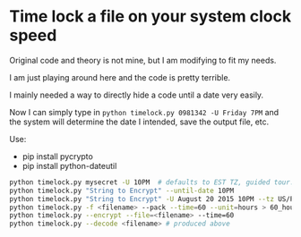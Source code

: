 Time lock a file on your system clock speed
===========================================

Original code and theory is not mine, but I am modifying to fit my needs.

I am just playing around here and the code is pretty terrible.

I mainly needed a way to directly hide a code until a date very easily.

Now I can simply type in `python timelock.py 0981342 -U Friday 7PM` and the system will determine the date I intended, save the output file, etc.


Use:

- pip install pycrypto
- pip install python-dateutil



```bash
python timelock.py mysecret -U 10PM  # defaults to EST TZ, guided tour.
python timelock.py "String to Encrypt" --until-date 10PM
python timelock.py "String to Encrypt" -U August 20 2015 10PM --tz US/Pacific # some common TZ short codes available.
python timelock.py -f <filename> --pack --time=60 --unit=hours > 60_hours_to_decode.py
python timelock.py --encrypt --file=<filename> --time=60
python timelock.py --decode <filename> # produced above
```